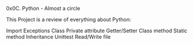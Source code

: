 0x0C. Python - Almost a circle

This Project is a review of everything about Python:

Import
Exceptions
Class
Private attribute
Getter/Setter
Class method
Static method
Inheritance
Unittest
Read/Write file
